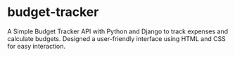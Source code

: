 # budget-tracker
  A Simple Budget Tracker API with Python and  Django to track expenses and calculate budgets. Designed a  user-friendly interface using HTML and CSS for easy  interaction.
